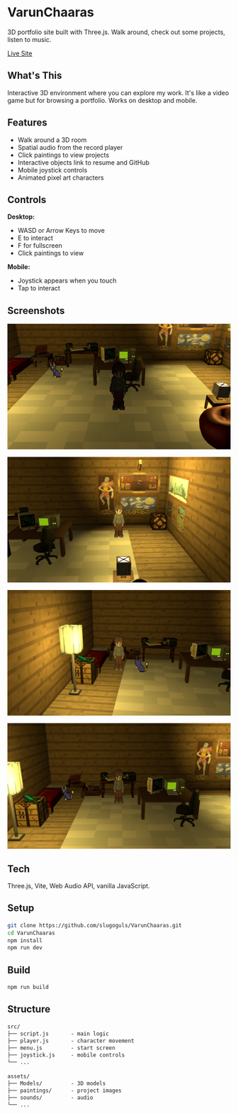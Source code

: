 # VarunChaaras

3D portfolio site built with Three.js. Walk around, check out some projects, listen to music.

[Live Site](https://varunchaaras.art)

## What's This

Interactive 3D environment where you can explore my work. It's like a video game but for browsing a portfolio. Works on desktop and mobile.

## Features

- Walk around a 3D room
- Spatial audio from the record player
- Click paintings to view projects
- Interactive objects link to resume and GitHub
- Mobile joystick controls
- Animated pixel art characters

## Controls

**Desktop:**
- WASD or Arrow Keys to move
- E to interact
- F for fullscreen
- Click paintings to view

**Mobile:**
- Joystick appears when you touch
- Tap to interact

## Screenshots

![Main Room](./assets/s1.png)

![Interactions](./assets/s2.png)

![Gallery](./assets/s3.png)

![Menu](./assets/s4.png)

## Tech

Three.js, Vite, Web Audio API, vanilla JavaScript.

## Setup

```bash
git clone https://github.com/slugoguls/VarunChaaras.git
cd VarunChaaras
npm install
npm run dev
```

## Build

```bash
npm run build
```

## Structure

```
src/
├── script.js       - main logic
├── player.js       - character movement
├── menu.js         - start screen
├── joystick.js     - mobile controls
└── ...

assets/
├── Models/         - 3D models
├── paintings/      - project images
├── sounds/         - audio
└── ...
```



